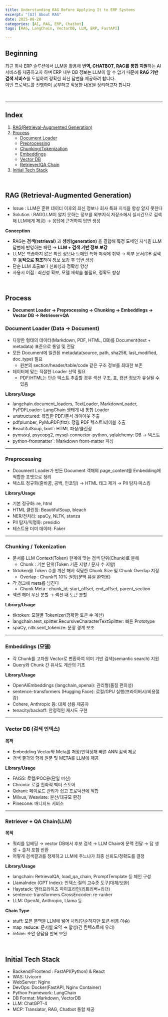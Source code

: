 ```yaml
---
title: Understanding RAG Before Applying It to ERP Systems
excerpt: "[AI] About RAG"
date: 2025-08-28
categories: [AI, RAG, ERP, Chatbot]
tags: [RAG, LangChain, VectorDB, LLM, ERP, FastAPI]

---
```


## Beginning

최근 회사 ERP 솔루션에서 LLM을 활용해 **번역, CHATBOT, RAG를 통합 지원**하는 AI 서비스를 제공하고자 하며 ERP 내부 DB 정보는 LLM이 알 수 없기 때문에 **RAG 기반 검색 서비스**를 도입하여 정확한 최신 답변을 제공하려 합니다.  
이번 프로젝트를 진행하며 공부하고 적용한 내용을 정리하고자 합니다.

<br/>

---

## Index

1. [RAG(Retrieval-Augmented Generation)](#RAG)
2. [Process](#Process)
    * [Document Loader](#Document-Loader)
    * [Preprocessing](#Preprocessing)
    * [Chunking/Tokenization](#Chunking/Tokenization)
    * [Embeddings](#Embeddings)
    * [Vector DB](#Vector-DB)
    * [Retriever/QA Chain](#Retriever/QA-Chain)
3. [Initial Tech Stack](#Initial-Tech-Stack)

<br/>


## RAG (Retrieval-Augmented Generation)

* Issue : LLM은 훈련 데이터 이후의 최신 정보나 회사 특화 지식을 항상 알지 못한다
* Solution : RAG(LLM이 알지 못하는 정보를 외부지식 저장소에서 실시간으로 검색해 LLM에게 제공) → 응답에 근거하여 답변 생성

**Conecption**

* RAG는 **검색(retrieval)** 과 **생성(generation)** 을 결합해 특정 도메인 지식을 LLM 답변에 반영하는 패턴 → **LLM + 검색 기반 정보 보강**
* LLM은 학습하지 않은 최신 정보나 도메인 특화 지식에 취약 → 외부 문서/DB 검색 후 **동적으로 참조**하여 정보 보강 후 답변 생성
* 단순 LLM 호출보다 신뢰성과 정확성 향상
* 사용시 이점 : 최신성 확보, 모델 재학습 불필요, 정확도 향상  

<br/>

## Process

* **Document Loader → Preprocessing → Chunking → Embeddings → Vector DB → Retriever+QA**


### Document Loader (Data → Document)

* 다양한 형태의 데이터(Markdown, PDF, HTML, DB)를 Document(text + metadata) 표준으로 통일 및 전달
* 모든 Document에 일관된 metadata(source, path, sha256, last_modified, doc_type) 필요
  * 원본의 section/header/table/code 같은 구조 정보를 최대한 보존
* 데이터에 맞는 적절한 Loader 선택 필요
  * PDF/HTML는 단순 텍스트 추출할 경우 섹션 구조, 표, 캡션 정보가 유실될 수 있음

**Library/Usage**

* langchain.document_loaders, TextLoader, MarkdownLoader, PyPDFLoader: LangChain 생태계 내 통합 Loader
* unstructured: 복잡한 PDF/문서 레이아웃 추출
* pdfplumber, PyMuPDF(fitz): 정밀 PDF 텍스트/테이블 추출
* BeautifulSoup, lxml`: HTML 파싱/클린징
* pymssql, psycopg2, mysql-connector-python, sqlalchemy: DB → 텍스트
* python-frontmatter`: Markdown front-matter 파싱


---

### Preprocessing

* Dcoument Loader가 만든 Document 객체의 page_content를 Embedding에 적합한 포맷으로 정리
* 텍스트 정규화(줄바꿈, 공백, 인코딩) → HTML 태그 제거 → PII 탐지·마스킹

**Library/Usage**

* 기본 정규화: re, html
* HTML 클린징: BeautifulSoup, bleach
* NER/전처리: spaCy, NLTK, stanza
* PII 탐지/익명화: presidio
* 테스트용 더미 데이터: Faker

---

### Chunking / Tokenization

* 문서를 LLM Context(Token) 한계에 맞는 검색 단위(Chunk)로 분해
  * Chunk : 기본 단위(Token 기준 지향 / 문자 수 지양)
* tiktoken을 Token 수를 계산 해서 적당한 Chunk Size 및 Chunk Overlap 지정
  *  Overlap : Chunk의 10% 권장(문맥 유실 완화용)
* 각 청크에 meta를 남긴다
  * Chunk Meta : chunk_id, start_offset, end_offset, parent_section
* 섹션 헤더 우선 분할 → 섹션 내 토큰 분할

**Library/Usage**

* tiktoken: 모델별 Tokenizer(정확한 토큰 수 계산)
* langchain.text_splitter.RecursiveCharacterTextSplitter: 빠른 Prototype
* spaCy, nltk.sent_tokenize: 문장 경계 보조

---

### Embeddings (모델)

* 각 Chunk를 고차원 Vector로 변환하여 의미 기반 검색(semantic search) 지원
* Query와 Chunk 간 유사도 계산의 기초

**Library/Usage**

* OpenAIEmbeddings (langchain_openai): 관리형(품질 편의성)
* sentence-transformers (Hugging Face): 로컬/GPU 실행(프라이버시/비용절감)
* Cohere, Anthropic 등: 대체 상용 제공자
* tenacity/backoff: 안정적인 재시도 구현

---

### Vector DB (검색 인덱스)

**목적**

* Embedding Vector와 Meta를 저장/인덱싱해 빠른 ANN 검색 제공
* 검색 결과와 함께 원문 및 META를 LLM에 제공

**Library/Usage**

* FAISS: 로컬/POC용(단일 머신)
* Chroma: 로컬 친화적 벡터 스토어
* Qdrant: 페이로드 관리가 쉽고 프로덕션에 적합
* Milvus, Weaviate: 분산/대규모 환경
* Pinecone: 매니지드 서비스

---

### Retriever + QA Chain(LLM)

**목적**

* 쿼리를 임베딩 → vector DB에서 후보 검색 → LLM Chain에 문맥 전달 → 답 생성 + 출처 포함 반환
* 어떻게 검색결과를 정제하고 LLM에 주느냐가 최종 신뢰도/정확도를 결정

**Library/Usage**

* langchain: RetrievalQA, load_qa_chain, PromptTemplate 등 체인 구성
* LlamaIndex (GPT Index): 인덱스·질의 고수준 도구(대체/보완)
* Haystack: 엔터프라이즈 파이프라인(리트리버+리더)
* sentence-transformers.CrossEncoder: re-ranker
* LLM: OpenAI, Anthropic, Llama 등

**Chain Type**
* stuff: 모든 문맥을 LLM에 넣어 처리(단순하지만 토큰·비용 이슈)
* map_reduce: 문서별 요약 → 합성(긴 컨텍스트에 유리)
* refine: 초안 응답을 반복 보완


<br/>

 

## Initial Tech Stack

* Backend/Frontend : FastAPI(Python) & React
* WAS: Uvicorn
* WebServer: Nginx 
* DevOps: Docker(FastAPI, Nginx Container)  
* Python Framework: LangChain
* DB Format: Markdown, VectorDB  
* LLM: ChatGPT-4 
* MCP: Translator, RAG, Chatbot 통합 제공  






